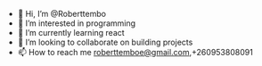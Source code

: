 - 👋 Hi, I’m @Roberttembo
- 👀 I’m interested in programming 
- 🌱 I’m currently learning react
- 💞️ I’m looking to collaborate on building projects
- 📫 How to reach me roberttemboe@gmail.com,+260953808091

<!---
Roberttembo/Roberttembo is a ✨ special ✨ repository because its `README.md` (this file) appears on your GitHub profile.
You can click the Preview link to take a look at your changes.
--->
